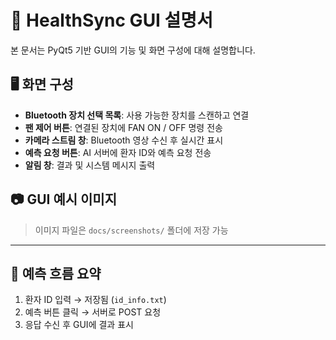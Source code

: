 # 📸 HealthSync GUI 설명서

본 문서는 PyQt5 기반 GUI의 기능 및 화면 구성에 대해 설명합니다.

## 🖥️ 화면 구성

- **Bluetooth 장치 선택 목록**: 사용 가능한 장치를 스캔하고 연결
- **팬 제어 버튼**: 연결된 장치에 FAN ON / OFF 명령 전송
- **카메라 스트림 창**: Bluetooth 영상 수신 후 실시간 표시
- **예측 요청 버튼**: AI 서버에 환자 ID와 예측 요청 전송
- **알림 창**: 결과 및 시스템 메시지 출력

## 📷 GUI 예시 이미지

> 이미지 파일은 `docs/screenshots/` 폴더에 저장 가능

---

## 🧠 예측 흐름 요약

1. 환자 ID 입력 → 저장됨 (`id_info.txt`)
2. 예측 버튼 클릭 → 서버로 POST 요청
3. 응답 수신 후 GUI에 결과 표시
